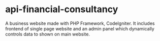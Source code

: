# api-financial-consultancy
A business website made with PHP Framework, CodeIgniter. It includes frontend of single page website and an admin panel which dynamically controls data to shown on main website.
